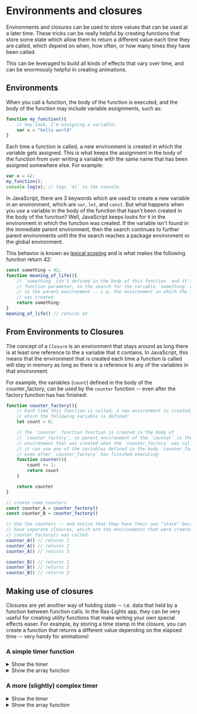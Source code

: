 # Environments and closures

Environments and closures can be used to store values that can be used at a
later time.  These tricks can be really helpful by creating functions that store
some state which allow them to return a different value each time they are
called, which depend on when, how often, or how many times they have been called.

This can be leveraged to build all kinds of effects that vary over time, and can
be enormously helpful in creating animations.

## Environments

When you call a function, the body of the function is executed, and the body of
the function may include variable assignments, such as:

```ts
function my_function(){
    // hey look, I'm assigning a variable: 
    var x = "hello world"
}
```

Each time a function is called, a new environment is created in which the
variable gets assigned. This is what keeps the assignment in the body of the
function from over writing a variable with the same name that has been assigned
somewhere else.  For example:

```ts
var x = 42;
my_function();
console.log(x); // logs `42` to the console.
```

In JavaScript, there are 3 keywords which are used to create a new variable in
an environment, which are `var`, `let`, and `const`.  But what happens when you
*use* a variable in the body of the function that hasn't been created in the
body of the function? Well, JavaScript keeps looks for it in the environment in
which the function was created.  If the variable isn't found in the immediate
parent environment, then the search continues to further parent environments
until the the search reaches a package environment or the global environment.

This behavior is known as [lexical
scoping](https://en.wikipedia.org/wiki/Scope_(computer_science)#Lexical_scope)
and is what makes the following function return 42:

```ts
const something = 42;
function meaning_of_life(){
    // `something` isn't defined in the body of this function  and it's not a
    // function parameter, so the search for the variable `something` continues
    // in the parent environment -- i.e. the environment in which the function
    // was created
    return something:
}
meaning_of_life() // returns 42
```

## From Environments to Closures

The concept of a `Closure` is an environment that stays around as long there is
at least one reference to the a variable that it contains.  In JavaScript, this
means that the environment that is created each time a function is called will
stay in memory as long as there is a reference to any of the variables in that
environment. 

For example, the variables (`count`) defined in the body of the counter_factory,
can be used by the `counter` function -- even after the factory function has has
finished:

```ts
function counter_factory(){
    // Each time this function is called, a new environment is created,  in
    // which the following variable is defined:
    let count = 0;

    // The `counter` function function is created in the body of
    // `counter_factory`, so parent environment of the `counter` is the
    // environment that was created when the `counter_factory` was called, and
    // it can use any of the variables defined in the body `counter_factory` --
    // even after `counter_factory` has finished executing
    function counter(){
        count += 1;
        return count
    }

    return counter
}

// create some counters
const counter_A = counter_factory()
const counter_B = counter_factory()

// Use the counters -- and notice that they have their own "state" because they
// have separate closures, which are the environments that were created each time 
// counter_factory() was called.
counter_A() // returns 1
counter_A() // returns 2
counter_A() // returns 3

counter_B() // returns 1
counter_B() // returns 2
counter_B() // returns 3
```

## Making use of closures

Closures are yet another way of holding state -- i.e. data that held by a
function between function calls.  In the Ras-Lights app, they can be very useful
for creating utility functions that make writing your own special effects easer.
For example, by storing a time stamp in the closure, you can create a function
that returns a different value  depending on the elapsed time -- very handy for
animations!

### A simple timer function

<details>
<summary>Show the timer</summary>

```ts
function simple_timer(period=3000, range=5){
    const start_time = +new Date;

    return () => {
        const now = +new Date;
        const elapsed_time = now - start_time
        const fraction_of_period_elapsed = (elapsed_time % period) / period
        return Math.floor(fraction_of_period_elapsed * range)
    }
}
```
</details>

<output name="simple_timer"/>

<details>
<summary>Show the array function</summary>

```ts
function index_based_timer(period=3000, range=5){
    const index_timer = simple_timer(period, range)

    return () => {
        const out = new Array(range).fill(0)
        out[index_timer()] = 1
        return out
    }
}
```
</details>

<output name="index_based_timer"/>


### A more (slightly) complex timer

<details>
<summary>Show the timer</summary>

```ts
interface IProgress { 
    index: number;  // ranges between 0 and count - 1
    cycle: number;  // Counts the number of times the timer has cycled through
}

function base_timer(period: number, count: number): { (): IProgress } {
    const start_time = +new Date();

    return () => {
        const delta = (+new Date() - start_time) / (period);
        const index = Math.floor(delta * count) % count;
        const cycle = Math.floor(delta);
        return { index, cycle };
    };
}
```

</details>

<output name="complex_timer"/>

<details>
<summary>Show the array function</summary>

```ts
function zig_zag(period=3000, range=5) {
    const timer = complex_timer(period, range)

    return () => {
        const { index, cycle } = timer()
        const out = new Array(range)
        for (let j = 0; j < range; j++)
            out[j] = (cycle % 2) ^ +(j % range > index)
        return out;
    }
}
```

</details>

<output name="zig_zag"/>
